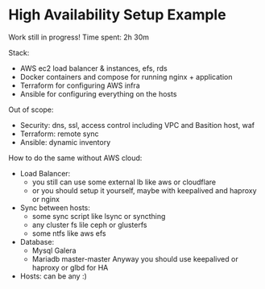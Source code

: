 # High Availability Setup Example

Work still in progress! 
Time spent: 2h 30m


Stack:
  - AWS ec2 load balancer & instances, efs, rds
  - Docker containers and compose for running nginx + application
  - Terraform for configuring AWS infra
  - Ansible for configuring everything on the hosts

Out of scope:
  - Security: dns, ssl, access control including VPC and Basition host, waf
  - Terraform: remote sync
  - Ansible: dynamic inventory

How to do the same without AWS cloud:
  - Load Balancer:
      * you still can use some external lb like aws or cloudflare
      * or you should setup it yourself, maybe with keepalived and haproxy or nginx
  - Sync between hosts:
      * some sync script like lsync or syncthing
      * any cluster fs lile ceph or glusterfs
      * some ntfs like aws efs
  - Database:
      * Mysql Galera
      * Mariadb master-master
    Anyway you should use keepalived or haproxy or glbd for HA
  - Hosts: can be any :)